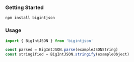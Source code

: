 ### Getting Started

`npm install bigintjson`

### Usage

```javascript
import { BigIntJSON } from 'bigintjson'

const parsed = BigIntJSON.parse(exampleJSONString)
const stringified = BigIntJSON.stringify(exampleObject)
```

